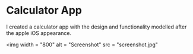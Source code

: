 # Calculator App

I created a calculator app with the design and functionality modelled after the apple iOS appearance.

<img
width = "800"
alt = "Screenshot"
src = "screenshot.jpg"

>
